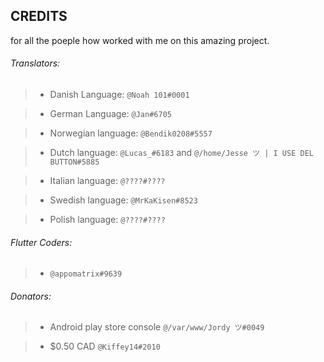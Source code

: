 ## CREDITS


for all the poeple how worked with me on this amazing project.


###### Translators:

> - Danish Language: `@Noah 101#0001`

> - German Language: `@Jan#6705`

> - Norwegian language: `@Bendik0208#5557`

> - Dutch language: `@Lucas_#6183` and `@/home/Jesse ツ | I USE DEL BUTTON#5885`

> - Italian language: `@????#????`

> - Swedish language: `@MrKaKisen#8523`

> - Polish language: `@????#????`




###### Flutter Coders:

> - `@appomatrix#9639`



###### Donators:

> - Android play store console `@/var/www/Jordy ツ#0049`

> - $0.50 CAD `@Kiffey14#2010`
